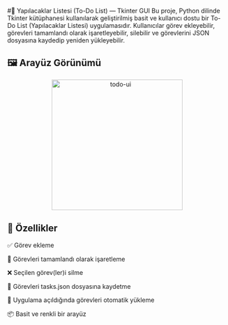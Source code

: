 #📌 Yapılacaklar Listesi (To-Do List) — Tkinter GUI
Bu proje, Python dilinde Tkinter kütüphanesi kullanılarak geliştirilmiş basit ve kullanıcı dostu bir To-Do List (Yapılacaklar Listesi) uygulamasıdır. Kullanıcılar görev ekleyebilir, görevleri tamamlandı olarak işaretleyebilir, silebilir ve görevlerini JSON dosyasına kaydedip yeniden yükleyebilir.

## 🖼️ Arayüz Görünümü
<p align="center"> <img src="todo.png" alt="todo-ui" width="300"/> </p>

## 🎯 Özellikler

✅ Görev ekleme

📌 Görevleri tamamlandı olarak işaretleme

❌ Seçilen görev(ler)i silme

💾 Görevleri tasks.json dosyasına kaydetme

🔄 Uygulama açıldığında görevleri otomatik yükleme

📦 Basit ve renkli bir arayüz
